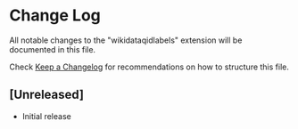 # Change Log

All notable changes to the "wikidataqidlabels" extension will be documented in this file.

Check [Keep a Changelog](http://keepachangelog.com/) for recommendations on how to structure this file.

## [Unreleased]

- Initial release